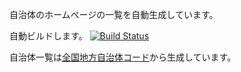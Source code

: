 自治体のホームページの一覧を自動生成しています。

自動ビルドします。
[![Build Status](https://travis-ci.org/hkwi/lgjp_web.svg?branch=master)](https://travis-ci.org/hkwi/lgjp_web)

自治体一覧は[全国地方自治体コード](https://github.com/hkwi/denshijiti)から生成しています。
